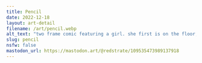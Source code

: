 ```yaml
---
title: Pencil
date: 2022-12-18
layout: art-detail
filename: /art/pencil.webp
alt_text: "two frame comic featuring a girl. she first is on the floor, drawing something on paper. then she notices you dropping your pencil, and quickly says \"pencil! I - uh, mean I found your pencil!\" while looking at you."
slug: pencil
nsfw: false
mastodon_url: https://mastodon.art/@redstrate/109535473989137918
---
```

